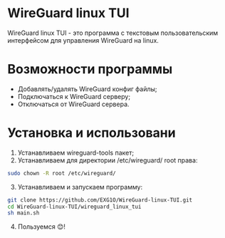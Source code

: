# WireGuard linux TUI
WireGuard linux TUI - это программа с текстовым пользовательским интерфейсом для управления WireGuard на linux.

# Возможности программы
- Добавлять/удалять WireGuard конфиг файлы;
- Подключаться к WireGuard серверу;
- Отключаться от WireGuard сервера.

# Установка и использовани
1. Устанавливаем wireguard-tools пакет;
2. Устанавливаем для директории /etc/wireguard/ root права:
```sh
sudo chown -R root /etc/wireguard/
```
3. Устанавливаем и запускаем программу:
```sh
git clone https://github.com/EXG1O/WireGuard-linux-TUI.git
cd WireGuard-linux-TUI/wireguard_linux_tui
sh main.sh
```
4. Пользуемся 😊!